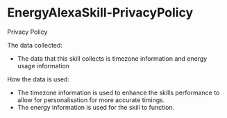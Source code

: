 # EnergyAlexaSkill-PrivacyPolicy
Privacy Policy

The data collected:
- The data that this skill collects is timezone information and energy usage information

How the data is used:
- The timezone information is used to enhance the skills performance to allow for personalisation for more accurate timings.
- The energy information is used for the skill to function.
